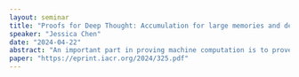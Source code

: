 ```yaml
---
layout: seminar
title: "Proofs for Deep Thought: Accumulation for large memories and deterministic computations"
speaker: "Jessica Chen"
date: "2024-04-22"
abstract: "An important part in proving machine computation is to prove the correctness of the read and write operations performed from the memory, which we term memory-proving. Previous methodologies required proving Merkle Tree openings or multi-set hashes, resulting in relatively large proof circuits. We construct an efficient memory-proving Incrementally Verifiable Computation (IVC) scheme from accumulation, which is particularly useful for machine computations with large memories and deterministic steps. In our scheme, the IVC prover PIVC has cost entirely independent of the memory size T and only needs to commit to approximately 15 field elements per read/write operation, marking a more than 100X improvement over prior work. We further reduce this cost by employing a modified, accumulation-friendly version of the GKR protocol. In the optimized version, PIVC only needs to commit to 6 small memory-table elements per read/write. If the table stores 32-bit values, then this is equivalent to committing to less than one single field element per read and write. Our modified GKR protocol is also valuable for proving other deterministic computations within the context of IVC. Our memory-proving protocol can be extended to support key-value stores."
paper: "https://eprint.iacr.org/2024/325.pdf"
---
```

